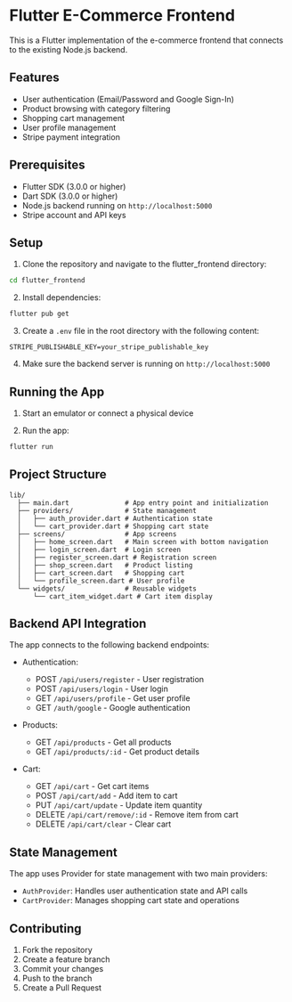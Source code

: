 # Flutter E-Commerce Frontend

This is a Flutter implementation of the e-commerce frontend that connects to the existing Node.js backend.

## Features

- User authentication (Email/Password and Google Sign-In)
- Product browsing with category filtering
- Shopping cart management
- User profile management
- Stripe payment integration

## Prerequisites

- Flutter SDK (3.0.0 or higher)
- Dart SDK (3.0.0 or higher)
- Node.js backend running on `http://localhost:5000`
- Stripe account and API keys

## Setup

1. Clone the repository and navigate to the flutter_frontend directory:
```bash
cd flutter_frontend
```

2. Install dependencies:
```bash
flutter pub get
```

3. Create a `.env` file in the root directory with the following content:
```
STRIPE_PUBLISHABLE_KEY=your_stripe_publishable_key
```

4. Make sure the backend server is running on `http://localhost:5000`

## Running the App

1. Start an emulator or connect a physical device

2. Run the app:
```bash
flutter run
```

## Project Structure

```
lib/
  ├── main.dart              # App entry point and initialization
  ├── providers/             # State management
  │   ├── auth_provider.dart # Authentication state
  │   └── cart_provider.dart # Shopping cart state
  ├── screens/               # App screens
  │   ├── home_screen.dart   # Main screen with bottom navigation
  │   ├── login_screen.dart  # Login screen
  │   ├── register_screen.dart # Registration screen
  │   ├── shop_screen.dart   # Product listing
  │   ├── cart_screen.dart   # Shopping cart
  │   └── profile_screen.dart # User profile
  └── widgets/               # Reusable widgets
      └── cart_item_widget.dart # Cart item display
```

## Backend API Integration

The app connects to the following backend endpoints:

- Authentication:
  - POST `/api/users/register` - User registration
  - POST `/api/users/login` - User login
  - GET `/api/users/profile` - Get user profile
  - GET `/auth/google` - Google authentication

- Products:
  - GET `/api/products` - Get all products
  - GET `/api/products/:id` - Get product details

- Cart:
  - GET `/api/cart` - Get cart items
  - POST `/api/cart/add` - Add item to cart
  - PUT `/api/cart/update` - Update item quantity
  - DELETE `/api/cart/remove/:id` - Remove item from cart
  - DELETE `/api/cart/clear` - Clear cart

## State Management

The app uses Provider for state management with two main providers:

- `AuthProvider`: Handles user authentication state and API calls
- `CartProvider`: Manages shopping cart state and operations

## Contributing

1. Fork the repository
2. Create a feature branch
3. Commit your changes
4. Push to the branch
5. Create a Pull Request 